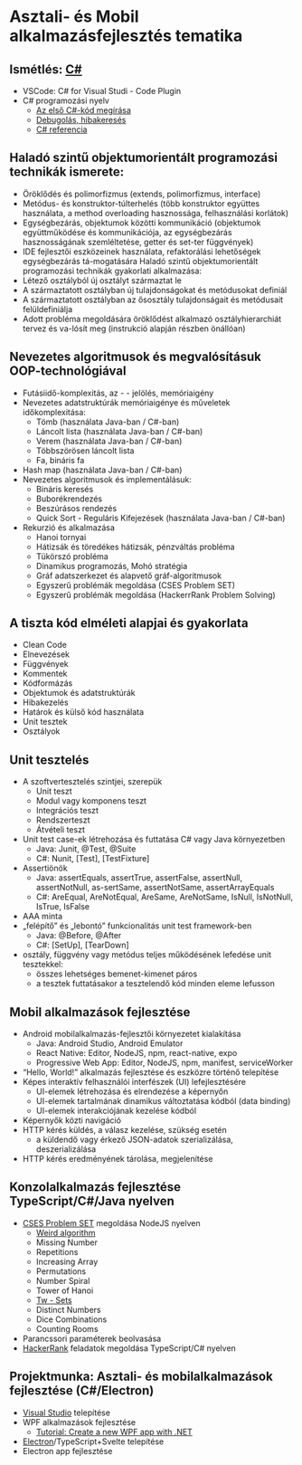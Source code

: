 # Asztali- és Mobil alkalmazásfejlesztés tematika

## Ismétlés: [C\#](https://learn.microsoft.com/en-us/dotnet/csharp/language-reference)

- VSCode: C\# for Visual Studi  - Code Plugin
- C\# programozási nyelv
  - [Az első C\#-kód megírása](https://learn.microsoft.com/hu-hu/training/modules/csharp-write-first/)
  - [Debugolás, hibakeresés](https://learn.microsoft.com/hu-hu/training/modules/dotnet-debug/3-analyze-your-program-state)
  - [C\# referencia](https://learn.microsoft.com/en-us/dotnet/csharp/language-reference/)

## Haladó szintű objektumorientált programozási technikák ismerete:

- Öröklődés és polimorfizmus (extends, polimorfizmus, interface)
- Metódus- és konstruktor-túlterhelés (több konstruktor együttes használata, a method overloading hasznossága, felhasználási korlátok)
- Egységbezárás, objektumok közötti kommunikáció (objektumok együttműködése és kommunikációja, az egységbezárás hasznosságának szemléltetése, getter és set-ter függvények)
- IDE fejlesztői eszközeinek használata, refaktorálási lehetőségek egységbezárás tá-mogatására
Haladó szintű objektumorientált programozási technikák gyakorlati alkalmazása:
- Létező osztályból új osztályt származtat le
- A származtatott osztályban új tulajdonságokat és metódusokat definiál
- A származtatott osztályban az ősosztály tulajdonságait és metódusait felüldefiniálja
- Adott probléma megoldására öröklődést alkalmazó osztályhierarchiát tervez és va-lósít meg (instrukció alapján részben önállóan)

## Nevezetes algoritmusok és megvalósításuk OOP-technológiával

- Futásiidő-komplexitás, az   - - jelölés, memóriaigény
- Nevezetes adatstruktúrák memóriaigénye és műveletek időkomplexitása:
  - Tömb (használata Java-ban / C#-ban)
  - Láncolt lista (használata Java-ban / C#-ban)
  - Verem (használata Java-ban / C#-ban)
  - Többszörösen láncolt lista
  - Fa, bináris fa
- Hash map (használata Java-ban / C#-ban)
- Nevezetes algoritmusok és implementálásuk:
  - Bináris keresés
  - Buborékrendezés
  - Beszúrásos rendezés
  - Quick Sort - Reguláris Kifejezések (használata Java-ban / C#-ban)
- Rekurzió és alkalmazása
  - Hanoi tornyai
  - Hátizsák és töredékes hátizsák, pénzváltás probléma
  - Tükörszó probléma
  - Dinamikus programozás, Mohó stratégia
  - Gráf adatszerkezet és alapvető gráf-algoritmusok
  - Egyszerű problémák megoldása (CSES Problem SET)
  - Egyszerű problémák megoldása (HackerrRank Problem Solving)

## A tiszta kód elméleti alapjai és gyakorlata

- Clean Code
- Elnevezések
- Függvények
- Kommentek
- Kódformázás
- Objektumok és adatstruktúrák
- Hibakezelés
- Határok és külső kód használata
- Unit tesztek
- Osztályok

## Unit tesztelés

- A szoftvertesztelés szintjei, szerepük
  - Unit teszt
  - Modul vagy komponens teszt
  - Integrációs teszt
  - Rendszerteszt
  - Átvételi teszt
- Unit test case-ek létrehozása és futtatása C# vagy Java környezetben
  - Java: Junit, @Test, @Suite
  - C#: Nunit, [Test], [TestFixture]
- Assertiönök
  - Java: assertEquals, assertTrue, assertFalse, assertNull, assertNotNull, as-sertSame, assertNotSame, assertArrayEquals
  - C#: AreEqual, AreNotEqual, AreSame, AreNotSame, IsNull, IsNotNull, IsTrue, IsFalse
- AAA minta
- „felépítő” és „lebontó” funkcionalitás unit test framework-ben
  - Java: @Before, @After
  - C#: [SetUp], [TearDown]
- osztály, függvény vagy metódus teljes működésének lefedése unit tesztekkel:
  - összes lehetséges bemenet-kimenet páros
  - a tesztek futtatásakor a tesztelendő kód minden eleme lefusson

## Mobil alkalmazások fejlesztése

- Android mobilalkalmazás-fejlesztői környezetet kialakítása
  - Java: Android Studio, Android Emulator
  - React Native: Editor, NodeJS, npm, react-native, expo
  - Progressive Web App: Editor, NodeJS, npm, manifest, serviceWorker
- “Hello, World!” alkalmazás fejlesztése és eszközre történő telepítése
- Képes interaktív felhasználói interfészek (UI) lefejlesztésére
  - UI-elemek létrehozása és elrendezése a képernyőn
  - UI-elemek tartalmának dinamikus változtatása kódból (data binding)
  - UI-elemek interakciójának kezelése kódból
- Képernyők közti navigáció
- HTTP kérés küldés, a válasz kezelése, szükség esetén
  - a küldendő vagy érkező JSON-adatok szerializálása, deszerializálása
- HTTP kérés eredményének tárolása, megjelenítése

## Konzolalkalmazás fejlesztése TypeScript/C\#/Java nyelven

- [CSES Problem SET](https://cses.fi/problemset/) megoldása NodeJS nyelven
  - [Weird algorithm](https://www.youtube.com/watch?v=094y1Z2wpJg)
  - Missing Number
  - Repetitions
  - Increasing Array
  - Permutations
  - Number Spiral
  - Tower of Hanoi
  - [Tw  - Sets](https://tomuwhu.github.io/sv03/2sets)
  - Distinct Numbers
  - Dice Combinations
  - Counting Rooms
- Parancssori paraméterek beolvasása
- [HackerRank](https://www.hackerrank.com/domains/algorithms) feladatok megoldása TypeScript/C\# nyelven

## Projektmunka: Asztali- és mobilalkalmazások fejlesztése (C\#/Electron)

- [Visual Studio](https://visualstudio.microsoft.com/downloads/) telepítése
- WPF alkalmazások fejlesztése
  - [Tutorial: Create a new WPF app with .NET](https://learn.microsoft.com/hu-hu/dotnet/desktop/wpf/get-started/create-app-visual-studio?view=netdesktop-7.0)
- [Electron](https://electron-vite.org/guide/)/TypeScript+Svelte telepítése
- Electron app fejlesztése
